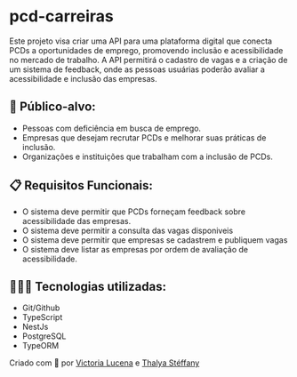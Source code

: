 # pcd-carreiras
Este projeto visa criar uma API para uma plataforma digital que conecta PCDs a oportunidades de emprego, promovendo inclusão e acessibilidade no mercado de trabalho. A API permitirá o cadastro de vagas e a criação de um sistema de feedback, onde as pessoas usuárias poderão avaliar a acessibilidade e inclusão das empresas.

## 🏹 Público-alvo: 
- Pessoas com deficiência em busca de emprego.
- Empresas que desejam recrutar PCDs e melhorar suas práticas de inclusão.
- Organizações e instituições que trabalham com a inclusão de PCDs.

## 📋 Requisitos Funcionais: 
- O sistema deve permitir que PCDs forneçam feedback sobre acessibilidade das empresas.
- O sistema deve permitir a consulta das vagas disponiveis 
- O sistema deve permitir que empresas se cadastrem e publiquem vagas
- O sistema deve listar as empresas por ordem de avaliação de acessibilidade.

## 👩🏾‍💻 Tecnologias utilizadas: 
- Git/Github
- TypeScript
- NestJs
- PostgreSQL
- TypeORM





Criado com 💜 por [Victoria Lucena](https://github.com/victorialucena) e [Thalya Stéffany](https://github.com/thalya-codeshttps://github.com/thalya-codes)
